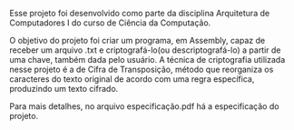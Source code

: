 Esse projeto foi desenvolvido como parte da disciplina Arquitetura de Computadores I do curso de Ciência da Computação. 

O objetivo do projeto foi criar um programa, em Assembly, capaz de receber um arquivo .txt e criptografá-lo(ou descriptografá-lo) a partir de uma chave, também dada pelo usuário. A técnica de criptografia utilizada nesse projeto é a de Cifra de Transposição, método que reorganiza os caracteres do texto original de acordo com uma regra específica, produzindo um texto cifrado.

Para mais detalhes, no arquivo especificação.pdf há a especificação do projeto.
